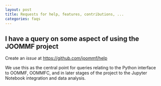 ```yaml
---
layout: post
title: Requests for help, features, contributions, ...
categories: faqs
---
```


## I have a query on some aspect of using the JOOMMF project

Create an *issue* at https://github.com/joommf/help

We use this as the central point for queries relating to the Python interface to OOMMF, OOMMFC, and in later stages of the project to the Jupyter Notebook integration and data analysis.

